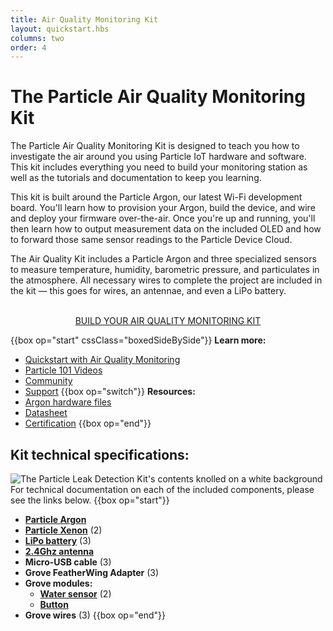 ```yaml
---
title: Air Quality Monitoring Kit
layout: quickstart.hbs
columns: two
order: 4
---
```


# The Particle Air Quality Monitoring Kit


The Particle Air Quality Monitoring Kit is designed to teach you how to investigate the air around you using Particle IoT hardware and software. This kit includes everything you need to build your monitoring station as well as the tutorials and documentation to keep you learning. 

This kit is built around the Particle Argon, our latest Wi-Fi development board. You'll learn how to provision your Argon, build the device, and wire and deploy your firmware over-the-air. Once you're up and running, you'll then learn how to output measurement data on the included OLED and how to forward those same sensor readings to the Particle Device Cloud.

The Air Quality Kit includes a Particle Argon and three specialized sensors to measure temperature, humidity, barometric pressure, and particulates in the atmosphere. All necessary wires to complete the project are included in the kit — this goes for wires, an antennae, and even a LiPo battery. 

<div align="center">
<br />
<a href="/quickstart/aqmk-project/" target="_blank" class="button">BUILD YOUR AIR QUALITY MONITORING KIT</a>
</div>

{{box op="start" cssClass="boxedSideBySide"}}
**Learn more:**
- [Quickstart with Air Quality Monitoring](/quickstart/aqm-project/)
- [Particle 101 Videos](https://www.youtube.com/playlist?list=PLIeLC6NIW2tKvC5W007j_PU-dxONK_ZXR)
- [Community](https://community.particle.io)
- [Support](https://support.particle.io/hc/)
  {{box op="switch"}}
  **Resources:**
- [Argon hardware files](https://github.com/particle-iot/argon)
- [Datasheet](/datasheets/wi-fi/argon-datasheet/)
- [Certification](/datasheets/certifications/certification)
  {{box op="end"}}

## Kit technical specifications:
![The Particle Leak Detection Kit's contents knolled on a white background](/assets/images/Leak-Detection-Kit-contents.jpg)
For technical documentation on each of the included components, please see the links below.
{{box op="start"}}
- **[Particle Argon](/argon/)**  
- **[Particle Xenon](/xenon/)** (2)
- **[LiPo battery](https://store.particle.io/collections/accessories/products/li-po-battery)** (3)
- **[2.4Ghz antenna](/datasheets/wi-fi/argon-datasheet/#antenna)**
- **Micro-USB cable** (3)
- **Grove FeatherWing Adapter** (3)
- **Grove modules:**
  - **[Water sensor](https://www.seeedstudio.com/Grove-Water-Sensor-p-748.html)** (2)
  - **[Button](/datasheets/accessories/gen3-accessories/#button)** 
- **Grove wires** (3)
{{box op="end"}}
